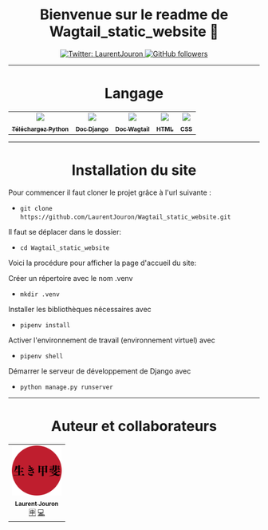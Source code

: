<h1 align="center">Bienvenue sur le readme de Wagtail_static_website 👋</h1>
<p align="center">
  <a href="https://twitter.com/LaurentJouron">
    <img alt="Twitter: LaurentJouron" 
      src="https://img.shields.io/twitter/follow/LaurentJouron.svg?style=social" target="_blank" />
  </a>
  <a href="https://github.com/LaurentJouron">
    <img alt="GitHub followers" 
      src="https://img.shields.io/github/followers/LaurentJouron?style=social" />
  </a>
</p>

___________

<h1 align="center">Langage</h1>

<table>
  <tr>
    <td align="center">
      <a href="https://www.python.org/">
        <img width="200px"
          src="https://www.python.org/static/img/python-logo.png" /><br />
        <sub><b>Téléchargez Python</b></sub></a><br />
      <a href="https://www.python.org/" title="Téléchargez Python" ></a> 
    </td>
    <td align="center">
      <a href="https://www.djangoproject.com/">
        <img width="200px"
          src="https://static.djangoproject.com/img/logos/django-logo-negative.png" /><br />
        <sub><b>Doc Django</b></sub></a><br />
      <a href="https://www.djangoproject.com/" title="Doc Django" ></a> 
    </td>
    <td align="center">
      <a href="https://wagtail.org/">
        <img width="100px"
          src="https://encrypted-tbn0.gstatic.com/images?q=tbn:ANd9GcSXhLdsbDTHB-br2w-Y3iicYcJI4vgwKSJVxg&s" /><br />
        <sub><b>Doc Wagtail</b></sub></a><br />
      <a href="https://wagtail.org/" title="Doc Wagtail" ></a> 
    </td>
    <td align="center">
      <a href="https://developer.mozilla.org/fr/docs/Web/HTML">
        <img width="100px"
          src="https://cdn.pixabay.com/photo/2017/08/05/11/16/logo-2582748__340.png" /><br />
        <sub><b>HTML</b></sub></a><br />
      <a href="https://developer.mozilla.org/fr/docs/Web/HTML" title="HTML" ></a> 
    </td>
    <td align="center">
      <a href="https://developer.mozilla.org/fr/docs/Web/CSS">
        <img width="100px"
          src="https://cdn.pixabay.com/photo/2017/08/05/11/16/logo-2582747__340.png" /><br />
        <sub><b>CSS</b></sub></a><br />
      <a href="https://developer.mozilla.org/fr/docs/Web/CSS" title="CSS" ></a>
    </td>
  </tr>
</table>

___________

<h1 align="center">Installation du site </h1>

Pour commencer il faut cloner le projet grâce à l'url suivante :
  * ``git clone https://github.com/LaurentJouron/Wagtail_static_website.git``

Il faut se déplacer dans le dossier:
  * ``cd Wagtail_static_website``

Voici la procédure pour afficher la page d'accueil du site:

Créer un répertoire avec le nom .venv
  * ``mkdir .venv``

Installer les bibliothèques nécessaires avec
  * ``pipenv install``

Activer l'environnement de travail (environnement virtuel) avec
  * ``pipenv shell``

Démarrer le serveur de développement de Django avec
  * ``python manage.py runserver``

___________


<h1 align="center">Auteur et collaborateurs</h1>

<table>
  <tr>
    <td align="center">
      <a href="https://github.com/LaurentJouron">
        <img src="https://raw.githubusercontent.com/LaurentJouron/LaurentJouron.github.io/main/ressources/img/logo/ikigai.png"
          width="100px;"/><br />
        <sub><b>Laurent Jouron</b></sub></a><br />
      <a href="https://www.laurentjouron.dev/" title="Étudiant">🈸</a>
      <a href="https://github.com/LaurentJouron/Wagtail_static_website" title="Codeur de l'application">💻</a>
    </td>
  </tr>
</table>
